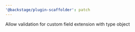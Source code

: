 ```yaml
---
'@backstage/plugin-scaffolder': patch
---
```


Allow validation for custom field extension with type object
